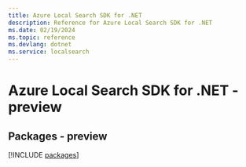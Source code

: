 ```yaml
---
title: Azure Local Search SDK for .NET
description: Reference for Azure Local Search SDK for .NET
ms.date: 02/19/2024
ms.topic: reference
ms.devlang: dotnet
ms.service: localsearch
---
```

# Azure Local Search SDK for .NET - preview
## Packages - preview
[!INCLUDE [packages](local-search-index.md)]